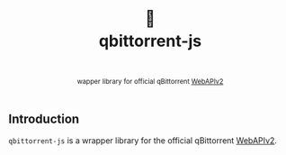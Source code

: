 <h1 align="center">
  <br />
  🌊
  <br />
  qbittorrent-js
  <sup>
    <br />
    <br />
  </sup>    
</h1>

<div align="center">
    <sup>wapper library for official qBittorrent <a href="https://github.com/qbittorrent/qBittorrent/wiki/WebUI-API-(qBittorrent-4.1)">WebAPIv2</a></sup>
    <br />
    <br />
</div>

## Introduction

`qbittorrent-js` is a wrapper library for the official qBittorrent [WebAPIv2](https://github.com/qbittorrent/qBittorrent/wiki/WebUI-API-(qBittorrent-4.1)).